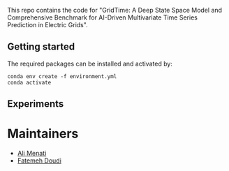 This repo contains the code for "GridTime: A Deep State Space Model and Comprehensive Benchmark for AI-Driven Multivariate Time Series Prediction in Electric Grids".
## Getting started
The required packages can be installed and activated by:
```
conda env create -f environment.yml
conda activate 
```
## Experiments

# Maintainers
* [Ali Menati](github.com/alimenati)
* [Fatemeh Doudi](https://fatemehdoudi.github.io/)

